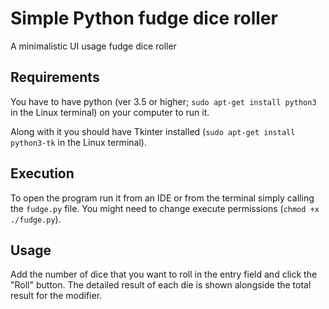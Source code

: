 # Simple Python fudge dice roller
A minimalistic UI usage fudge dice roller

## Requirements
You have to have python (ver 3.5 or higher; `sudo apt-get install python3` in the Linux terminal) on your computer to run it.

Along with it you should have Tkinter installed (`sudo apt-get install python3-tk` in the Linux terminal).

## Execution
To open the program run it from an IDE or from the terminal simply calling the `fudge.py` file. You might need to change execute permissions (`chmod +x ./fudge.py`).

## Usage
Add the number of dice that you want to roll in the entry field and click the "Roll" button. The detailed result of each die is shown alongside the total result for the modifier.